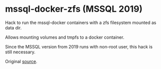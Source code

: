 # mssql-docker-zfs (MSSQL 2019)
Hack to run the mssql-docker containers with a zfs filesystem mounted as data dir.

Allows mounting volumes and tmpfs to a docker container.

Since the MSSQL version from 2019 runs with non-root user, this hack is still necessary.

Original [source](https://github.com/t-oster/mssql-docker-zfs).